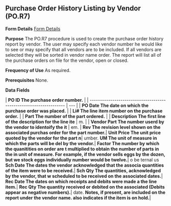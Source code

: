 ## Purchase Order History Listing by Vendor (PO.R7)
<PageHeader />

**Form Details**
[Form Details](../PO-R7-1/README.md)

**Purpose**
The PO.R7 procedure is used to create the purchase order history report by
vendor. The user may specify each vendor number he would like to see or may
specify that all vendors are to be included. If all vendors are selected they
will be sorted in vendor name order. The report will list all of the purchase
orders on file for the vendor, open or closed.

**Frequency of Use**
As required.

**Prerequisites**
None.

**Data Fields**

| **PO ID The purchase order number.**                               |
| ------------------------------------------------------------------ | --- |
| **PO Date The date on which the purchase order was placed.**       |
| **Li# The line item number on the purchase order.**                |
| **Part The number of the part ordered.**                           |
| **Description The first line of the description for the line ite** | m.  |
| **Vendor Part The number userd by the vendor to identoify the it** | em. |
**Rev The revision level shown on the associated purchas order for the part
number.**|
**Unit Price The unit price quoted by the vendor for the part n**|  umber.
**UM The unit of measure in which the parts will be del by the vendor.**|
**Factor The number by which the quanitities on order are t multiplied to
obtain the number of parts in the in unit of measure. For example, if the
vendor sells eggs by the dozen, but we stock eggs individually number would be
twelve.**|  o be ternal us
**Sch Date The dates the vendor acknowledged that the associa quantities of
the item were to be received.**|
**Sch Qty The quantities, acknowledged by the vendor, that w scheduled to be
received on the associated dates.**|
**Rec Date The dates on which receipts and debits were made a the line
item.**|
**Rec Qty The quantity received or debited on the associated (Debits appear as
negative numbers).**|  date.
**Notes, if present, are included on the report under the vendor name. also
indicates if the item is on hold.**|

<badge text= "Version 8.10.57 " vertical="middle" />

<PageFooter />
